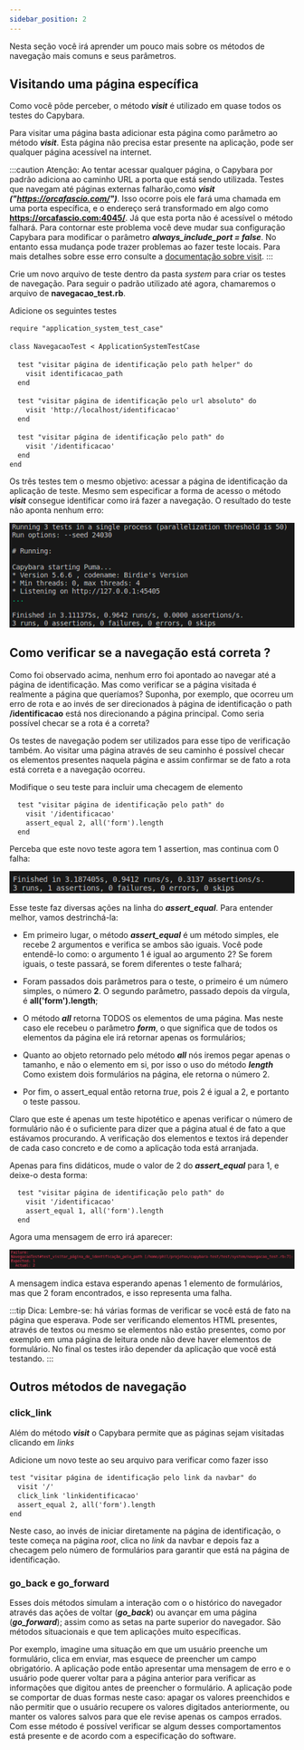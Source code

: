 ```yaml
---
sidebar_position: 2
---
```


Nesta seção você irá aprender um pouco mais sobre os métodos de navegação mais comuns e seus parâmetros.

## Visitando uma página específica

Como você pôde perceber, o método ***visit*** é utilizado em quase todos os testes do Capybara.

Para visitar uma página basta adicionar esta página como parâmetro ao método ***visit***. Esta página não precisa estar presente na aplicação, pode ser qualquer página acessível na internet.

:::caution Atenção:
Ao tentar acessar qualquer página, o Capybara por padrão adiciona ao caminho URL a porta que está sendo utilizada. Testes que navegam até páginas externas falharão,como ***visit ("https://orcafascio.com/")***. Isso ocorre pois ele fará uma chamada em uma porta específica, e o endereço será transformado em algo como **https://orcafascio.com:4045/**. Já que esta porta não é acessível o método falhará. 
Para contornar este problema você deve mudar sua configuração Capybara para modificar o parâmetro ***always_include_port = false***. No entanto essa mudança pode trazer problemas ao fazer teste locais. Para mais detalhes sobre esse erro consulte a [documentação sobre visit](https://www.rubydoc.info/gems/capybara/Capybara%2FSession:visit).
:::

Crie um novo arquivo de teste dentro da pasta *system* para criar os testes de navegação. Para seguir o padrão utilizado até agora, chamaremos o arquivo de **navegacao_test.rb**.

Adicione os seguintes testes

```
require "application_system_test_case"

class NavegacaoTest < ApplicationSystemTestCase

  test "visitar página de identificação pelo path helper" do
    visit identificacao_path
  end

  test "visitar página de identificação pelo url absoluto" do
    visit 'http://localhost/identificacao'
  end
  
  test "visitar página de identificação pelo path" do
    visit '/identificacao'
  end
end
```
Os três testes tem o mesmo objetivo: acessar a página de identificação da aplicação de teste. Mesmo sem especificar a forma de acesso o método ***visit*** consegue identificar como irá fazer a navegação. O resultado do teste não aponta nenhum erro:

![image](../../../static/img/capybara/testenavegacao1.png)


## Como verificar se a navegação está correta ?

Como foi observado acima, nenhum erro foi apontado ao navegar até a página de identificação. Mas como verificar se a página visitada é realmente a página que queríamos? Suponha, por exemplo, que ocorreu um erro de rota e ao invés de ser direcionados à página de identificação o path **/identificacao** está nos direcionando a página principal. Como seria possível checar se a rota é a correta?

Os testes de navegação podem ser utilizados para esse tipo de verificação também. Ao visitar uma página através de seu caminho é possível checar os elementos presentes naquela página e assim confirmar se de fato a rota está correta e a navegação ocorreu.

Modifique o seu teste para incluir uma checagem de elemento

```
  test "visitar página de identificação pelo path" do
    visit '/identificacao'
    assert_equal 2, all('form').length
  end
```

Perceba que este novo teste agora tem 1 assertion, mas continua com 0 falha:

![image](../../../static/img/capybara/contarformularios.png)

Esse teste faz diversas ações na linha do ***assert_equal***. Para entender melhor, vamos destrinchá-la:

* Em primeiro lugar, o método ***assert_equal*** é um método simples, ele recebe 2 argumentos e verifica se ambos são iguais. Você pode entendê-lo como: o argumento 1 é igual ao argumento 2? Se forem iguais, o teste passará, se forem diferentes o teste falhará;

* Foram passados dois parâmetros para o teste, o primeiro é um número simples, o número **2**. O segundo parâmetro, passado depois da vírgula, é **all('form').length**;

* O método ***all*** retorna TODOS os elementos de uma página. Mas neste caso ele recebeu o parâmetro ***form***, o que significa que de todos os elementos da página ele irá retornar apenas os formulários;

* Quanto ao objeto retornado pelo método ***all*** nós iremos pegar apenas o tamanho, e não o elemento em si, por isso o uso do método ***length*** Como existem dois formulários na página, ele retorna o número 2.

* Por fim, o assert_equal então retorna *true*, pois 2 é igual a 2, e portanto o teste passou.

Claro que este é apenas um teste hipotético e apenas verificar o número de formulário não é o suficiente para dizer que a página atual é de fato a que estávamos procurando. A verificação dos elementos e textos irá depender de cada caso concreto e de como a aplicação toda está arranjada.

Apenas para fins didáticos, mude o valor de 2 do ***assert_equal*** para 1, e deixe-o desta forma:

```
  test "visitar página de identificação pelo path" do
    visit '/identificacao'
    assert_equal 1, all('form').length
  end
```

Agora uma mensagem de erro irá aparecer:

![image](../../../static/img/capybara/errocontagemformularios.png)

A mensagem indica estava esperando apenas 1 elemento de formulários, mas que 2 foram encontrados, e isso representa uma falha.

:::tip Dica:
Lembre-se: há várias formas de verificar se você está de fato na página que esperava. Pode ser verificando elementos HTML presentes, através de textos ou mesmo se elementos não estão presentes, como por exemplo em uma página de leitura onde não deve haver elementos de formulário.
No final os testes irão depender da aplicação que você está testando.
:::

## Outros métodos de navegação

### click_link

Além do método ***visit*** o Capybara permite que as páginas sejam visitadas clicando em *links*

Adicione um novo teste ao seu arquivo para verificar como fazer isso

```
test "visitar página de identificação pelo link da navbar" do
  visit '/'
  click_link 'linkidentificacao'
  assert_equal 2, all('form').length
end
```

Neste caso, ao invés de iniciar diretamente na página de identificação, o teste começa na página *root*, clica no *link* da navbar e depois faz a checagem pelo número de formulários para garantir que está na página de identificação.

### go_back e go_forward

Esses dois métodos simulam a interação com o o histórico do navegador através das ações de voltar (***go_back***) ou avançar em uma página (***go_forward***); assim como as setas na parte superior do navegador. São métodos situacionais e que tem aplicações muito específicas.

Por exemplo, imagine uma situação em que um usuário preenche um formulário, clica em enviar, mas esquece de preencher um campo obrigatório. A aplicação pode então apresentar uma mensagem de erro e o usuário pode querer voltar para a página anterior para verificar as informações que digitou antes de preencher o formulário. A aplicação pode se comportar de duas formas neste caso: apagar os valores preenchidos e não permitir que o usuário recupere os valores digitados anteriormente, ou manter os valores salvos para que ele revise apenas os campos errados. Com esse método é possível verificar se algum desses comportamentos está presente e de acordo com a especificação do software.